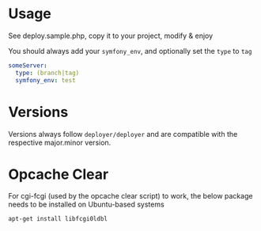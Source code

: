 # Usage

See deploy.sample.php, copy it to your project, modify & enjoy

You should always add your `symfony_env`, and optionally set the `type` to `tag`

```yaml
someServer:
  type: (branch|tag)
  symfony_env: test
```

# Versions

Versions always follow `deployer/deployer` and are compatible with the respective major.minor version.

# Opcache Clear

For cgi-fcgi (used by the opcache clear script) to work, the below package needs to be installed on Ubuntu-based systems

```
apt-get install libfcgi0ldbl
```